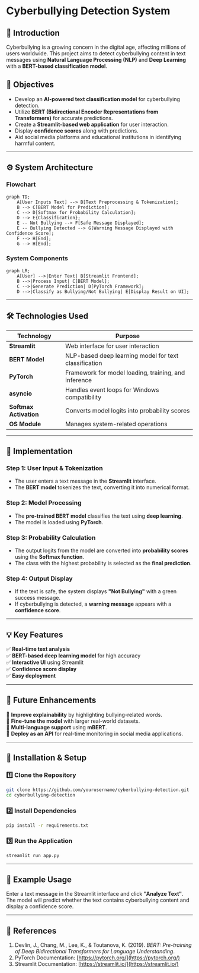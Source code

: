 # **Cyberbullying Detection System**

## **📌 Introduction**
Cyberbullying is a growing concern in the digital age, affecting millions of users worldwide. This project aims to detect cyberbullying content in text messages using **Natural Language Processing (NLP)** and **Deep Learning** with a **BERT-based classification model**.

## **🎯 Objectives**
- Develop an **AI-powered text classification model** for cyberbullying detection.
- Utilize **BERT (Bidirectional Encoder Representations from Transformers)** for accurate predictions.
- Create a **Streamlit-based web application** for user interaction.
- Display **confidence scores** along with predictions.
- Aid social media platforms and educational institutions in identifying harmful content.

---

## **⚙️ System Architecture**

### **Flowchart**
```mermaid
graph TD;
    A[User Inputs Text] --> B[Text Preprocessing & Tokenization];
    B --> C[BERT Model for Prediction];
    C --> D[Softmax for Probability Calculation];
    D --> E{Classification};
    E -- Not Bullying --> F[Safe Message Displayed];
    E -- Bullying Detected --> G[Warning Message Displayed with Confidence Score];
    F --> H[End];
    G --> H[End];
```

### **System Components**
```mermaid
graph LR;
    A[User] -->|Enter Text| B[Streamlit Frontend];
    B -->|Process Input| C[BERT Model];
    C -->|Generate Prediction| D[PyTorch Framework];
    D -->|Classify as Bullying/Not Bullying| E[Display Result on UI];
```

---

## **🛠️ Technologies Used**

| **Technology** | **Purpose** |
|--------------|-------------|
| **Streamlit** | Web interface for user interaction |
| **BERT Model** | NLP-based deep learning model for text classification |
| **PyTorch** | Framework for model loading, training, and inference |
| **asyncio** | Handles event loops for Windows compatibility |
| **Softmax Activation** | Converts model logits into probability scores |
| **OS Module** | Manages system-related operations |

---

## **🚀 Implementation**

### **Step 1: User Input & Tokenization**
- The user enters a text message in the **Streamlit** interface.
- The **BERT model** tokenizes the text, converting it into numerical format.

### **Step 2: Model Processing**
- The **pre-trained BERT model** classifies the text using **deep learning**.
- The model is loaded using **PyTorch**.

### **Step 3: Probability Calculation**
- The output logits from the model are converted into **probability scores** using the **Softmax function**.
- The class with the highest probability is selected as the **final prediction**.

### **Step 4: Output Display**
- If the text is safe, the system displays **"Not Bullying"** with a green success message.
- If cyberbullying is detected, a **warning message** appears with a **confidence score**.

---

## **💡 Key Features**
✅ **Real-time text analysis**    
✅ **BERT-based deep learning model** for high accuracy    
✅ **Interactive UI** using Streamlit    
✅ **Confidence score display**    
✅ **Easy deployment**    

---

## **🔮 Future Enhancements**
🔧 **Improve explainability** by highlighting bullying-related words.        
🔧 **Fine-tune the model** with larger real-world datasets.    
🔧 **Multi-language support** using **mBERT**.    
🔧 **Deploy as an API** for real-time monitoring in social media applications.    

---

## **🔧 Installation & Setup**
### **1️⃣ Clone the Repository**
```bash
git clone https://github.com/yourusername/cyberbullying-detection.git
cd cyberbullying-detection
```

### **2️⃣ Install Dependencies**
```bash
pip install -r requirements.txt
```

### **3️⃣ Run the Application**
```bash
streamlit run app.py
```

---

## **📌 Example Usage**
Enter a text message in the Streamlit interface and click **"Analyze Text"**. The model will predict whether the text contains cyberbullying content and display a confidence score.

---

## **📖 References**
1. Devlin, J., Chang, M., Lee, K., & Toutanova, K. (2019). *BERT: Pre-training of Deep Bidirectional Transformers for Language Understanding*.
2. PyTorch Documentation: [https://pytorch.org/](https://pytorch.org/)
3. Streamlit Documentation: [https://streamlit.io/](https://streamlit.io/)



